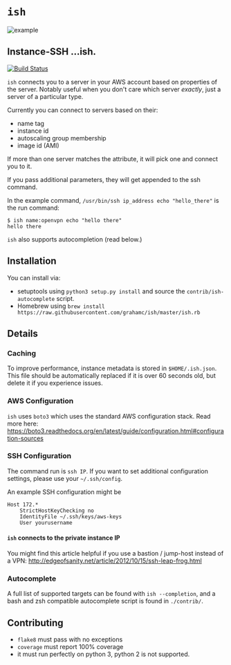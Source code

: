 # `ish`

![example](./contrib/example.gif)

## Instance-SSH ...ish.

[![Build Status](https://travis-ci.org/grahamc/ish.svg?branch=master)](https://travis-ci.org/grahamc/ish)

`ish` connects you to a server in your AWS account based on properties of the
server. Notably useful when you don't care which server *exactly*, just a
server of a particular type.

Currently you can connect to servers based on their:

 - name tag
 - instance id
 - autoscaling group membership
 - image id (AMI)

If more than one server matches the attribute, it will pick one and connect
you to it.

If you pass additional parameters, they will get appended to the ssh command.

In the example command, `/usr/bin/ssh ip_address echo "hello_there"` is the
run command:

```
$ ish name:openvpn echo "hello there"
hello there
```

`ish` also supports autocompletion (read below.)

## Installation

You can install via:

 - setuptools using `python3 setup.py install` and source the `contrib/ish-autocomplete` script.
 - Homebrew using `brew install https://raw.githubusercontent.com/grahamc/ish/master/ish.rb`


## Details

### Caching

To improve performance, instance metadata is stored in `$HOME/.ish.json`. This
file should be automatically replaced if it is over 60 seconds old, but delete
it if you experience issues.

### AWS Configuration

`ish` uses `boto3` which uses the standard AWS configuration stack. Read more
here: https://boto3.readthedocs.org/en/latest/guide/configuration.html#configuration-sources

### SSH Configuration

The command run is `ssh IP`. If you want to set additional configuration
settings, please use your `~/.ssh/config`.

An example SSH configuration might be

```
Host 172.*
    StrictHostKeyChecking no
    IdentityFile ~/.ssh/keys/aws-keys
    User yourusername
```

#### `ish` connects to the private instance IP

You might find this article helpful if you use a bastion / jump-host instead
of a VPN: http://edgeofsanity.net/article/2012/10/15/ssh-leap-frog.html

### Autocomplete

A full list of supported targets can be found with `ish --completion`, and a
bash and zsh compatible autocomplete script is found in `./contrib/`.

## Contributing

 - `flake8` must pass with no exceptions
 - `coverage` must report 100% coverage
 - it must run perfectly on python 3, python 2 is not supported.
